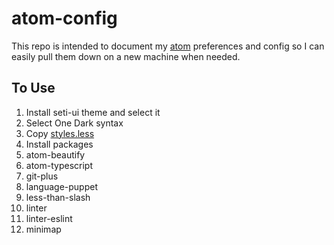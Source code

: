 # atom-config
This repo is intended to document my [atom](https://atom.io/) preferences and config so I can easily pull them down on a new machine when needed.

## To Use
1. Install seti-ui theme and select it
2. Select One Dark syntax
3. Copy [styles.less](styles.less)
4. Install packages
  1. atom-beautify
  2. atom-typescript
  3. git-plus
  4. language-puppet
  5. less-than-slash
  6. linter
  7. linter-eslint
  8. minimap
